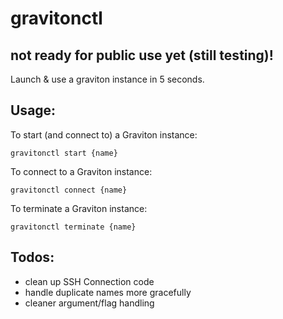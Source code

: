 # gravitonctl

## not ready for public use yet (still testing)!

 Launch & use a graviton instance in 5 seconds.

## Usage:
To start (and connect to) a Graviton instance:
```
gravitonctl start {name}
````

To connect to a Graviton instance:
```
gravitonctl connect {name}
```

<!--
To stop a Graviton instance
```
gravitonctl stop {name}
``` 
-->

To terminate a Graviton instance:
```
gravitonctl terminate {name}
```

## Todos:
- clean up SSH Connection code
- handle duplicate names more gracefully
- cleaner argument/flag handling
